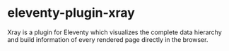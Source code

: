 # eleventy-plugin-xray
Xray is a plugin for Eleventy which visualizes the complete data hierarchy and build information of every rendered page directly in the browser.
